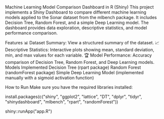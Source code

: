 Machine Learning Model Comparison Dashboard in R (Shiny)
This project implements a Shiny Dashboard to compare different machine learning models applied to the Sonar dataset from the mlbench package.
It includes Decision Tree, Random Forest, and a simple Deep Learning model. The dashboard provides data exploration, descriptive statistics, and model performance comparison.

Features
📊 Dataset Summary: View a structured summary of the dataset.
📈 Descriptive Statistics: Interactive plots showing mean, standard deviation, min, and max values for each variable.
🏆 Model Performance: Accuracy comparison of Decision Tree, Random Forest, and Deep Learning models.
Models Implemented
Decision Tree (rpart package)
Random Forest (randomForest package)
Simple Deep Learning Model (implemented manually with a sigmoid activation function)

How to Run
Make sure you have the required libraries installed:

install.packages(c("shiny", "ggplot2", "lattice", "DT", "dplyr", "tidyr", "shinydashboard", "mlbench", "rpart", "randomForest"))

shiny::runApp("app.R")
